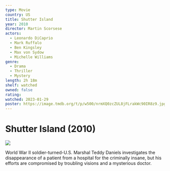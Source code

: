 ```yaml
---
type: Movie
country: US
title: Shutter Island
year: 2010
director: Martin Scorsese
actors:
  - Leonardo DiCaprio
  - Mark Ruffalo
  - Ben Kingsley
  - Max von Sydow
  - Michelle Williams
genre:
  - Drama
  - Thriller
  - Mystery
length: 2h 18m
shelf: watched
owned: false
rating:
watched: 2023-01-29
poster: https://image.tmdb.org/t/p/w500/nrmXQ0zcZUL8jFLrakWc90IR8z9.jpg
---
```


# Shutter Island (2010)

![](https://image.tmdb.org/t/p/w500/nrmXQ0zcZUL8jFLrakWc90IR8z9.jpg)

World War II soldier-turned-U.S. Marshal Teddy Daniels investigates the disappearance of a patient from a hospital for the criminally insane, but his efforts are compromised by troubling visions and a mysterious doctor.